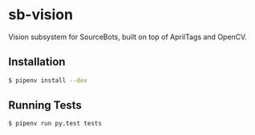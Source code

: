 # sb-vision

Vision subsystem for SourceBots, built on top of AprilTags and OpenCV.

## Installation

```bash
$ pipenv install --dev
```

## Running Tests

```bash
$ pipenv run py.test tests
```
